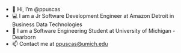 - 👋 Hi, I’m @ppuscas
- 💻 I am a Jr Software Development Engineer at Amazon Detroit in Business Data Technologies
- 🌱 I am a Software Engineering Student at University of Michigan - Dearborn
- 📫 Contact me at ppuscas@umich.edu
